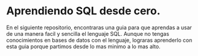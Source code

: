 # Aprendiendo SQL desde cero.

En el siguiente repositorio, encontraras una guia para que aprendas  a usar de una manera facil y sencilla el lenguaje SQL. Aunque no tengas conocimientos en bases de datos  con el lenguaje, lograras aprenderlo con esta guia porque partimos desde lo mas minimo a lo mas alto.

